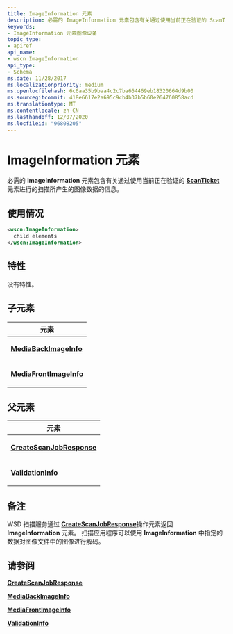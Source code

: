```yaml
---
title: ImageInformation 元素
description: 必需的 ImageInformation 元素包含有关通过使用当前正在验证的 ScanTicket 元素进行的扫描所产生的图像数据的信息。
keywords:
- ImageInformation 元素图像设备
topic_type:
- apiref
api_name:
- wscn ImageInformation
api_type:
- Schema
ms.date: 11/28/2017
ms.localizationpriority: medium
ms.openlocfilehash: 6c6aa35b9baa4c2c7ba664469eb18320664d9b00
ms.sourcegitcommit: 418e6617e2a695c9cb4b37b5b60e264760858acd
ms.translationtype: MT
ms.contentlocale: zh-CN
ms.lasthandoff: 12/07/2020
ms.locfileid: "96808205"
---
```

# <a name="imageinformation-element"></a>ImageInformation 元素


必需的 **ImageInformation** 元素包含有关通过使用当前正在验证的 [**ScanTicket**](scanticket.md) 元素进行的扫描所产生的图像数据的信息。

<a name="usage"></a>使用情况
-----

```xml
<wscn:ImageInformation>
  child elements
</wscn:ImageInformation>
```

<a name="attributes"></a>特性
----------

没有特性。

## <a name="child-elements"></a>子元素


<table>
<colgroup>
<col width="100%" />
</colgroup>
<thead>
<tr class="header">
<th>元素</th>
</tr>
</thead>
<tbody>
<tr class="odd">
<td><p><a href="mediabackimageinfo.md" data-raw-source="[&lt;strong&gt;MediaBackImageInfo&lt;/strong&gt;](mediabackimageinfo.md)"><strong>MediaBackImageInfo</strong></a></p></td>
</tr>
<tr class="even">
<td><p><a href="mediafrontimageinfo.md" data-raw-source="[&lt;strong&gt;MediaFrontImageInfo&lt;/strong&gt;](mediafrontimageinfo.md)"><strong>MediaFrontImageInfo</strong></a></p></td>
</tr>
</tbody>
</table>

## <a name="parent-elements"></a>父元素


<table>
<colgroup>
<col width="100%" />
</colgroup>
<thead>
<tr class="header">
<th>元素</th>
</tr>
</thead>
<tbody>
<tr class="odd">
<td><p><a href="createscanjobresponse.md" data-raw-source="[&lt;strong&gt;CreateScanJobResponse&lt;/strong&gt;](createscanjobresponse.md)"><strong>CreateScanJobResponse</strong></a></p></td>
</tr>
<tr class="even">
<td><p><a href="validationinfo.md" data-raw-source="[&lt;strong&gt;ValidationInfo&lt;/strong&gt;](validationinfo.md)"><strong>ValidationInfo</strong></a></p></td>
</tr>
</tbody>
</table>

<a name="remarks"></a>备注
-------

WSD 扫描服务通过 [**CreateScanJobResponse**](createscanjobresponse.md)操作元素返回 **ImageInformation** 元素。 扫描应用程序可以使用 **ImageInformation** 中指定的数据对图像文件中的图像进行解码。

## <a name="see-also"></a>请参阅


[**CreateScanJobResponse**](createscanjobresponse.md)

[**MediaBackImageInfo**](mediabackimageinfo.md)

[**MediaFrontImageInfo**](mediafrontimageinfo.md)

[**ValidationInfo**](validationinfo.md)

 

 






